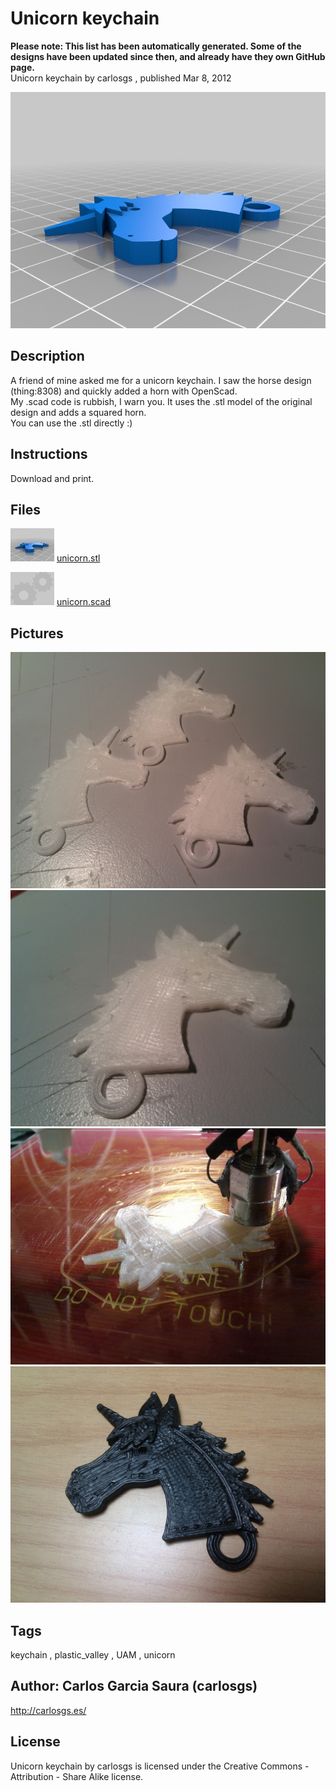 Unicorn keychain
===============
**Please note: This list has been automatically generated. Some of the designs have been updated since then, and already have they own GitHub page.**  
Unicorn keychain  by carlosgs , published Mar 8, 2012

![Image](img/unicorn_display_large.jpg "Title")

Description
--------
A friend of mine asked me for a unicorn keychain. I saw the horse design (thing:8308) and quickly added a horn with OpenScad.<br />
My .scad code is rubbish, I warn you. It uses the .stl model of the original design and adds a squared horn.<br />
You can use the .stl directly :)

Instructions
--------
Download and print.

Files
--------
[![Image](img/unicorn_preview_tinycard.jpg)](unicorn.stl)
 [ unicorn.stl](unicorn.stl)  

[![Image](img/Gears_preview_tinycard.jpg)](unicorn.scad)
 [ unicorn.scad](unicorn.scad)  



Pictures
--------
![Image](img/2012-03-08_12.25.44_display_large.jpg "Title")
![Image](img/2012-03-08_12.10.49_display_large.jpg "Title")
![Image](img/2012-03-08_11.57.38_display_large.jpg "Title")
![Image](img/2012-05-13_22.28.33_display_large.jpg "Title")


Tags
--------
keychain , plastic_valley , UAM , unicorn  



Author: Carlos Garcia Saura (carlosgs)
--------
<http://carlosgs.es/>  

License
--------
Unicorn keychain by carlosgs is licensed under the Creative Commons - Attribution - Share Alike license.  

